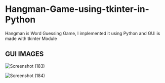 # Hangman-Game-using-tkinter-in-Python
Hangman is Word Guessing Game, I implemented it using Python and GUI is made with tkinter Module
## GUI IMAGES

![Screenshot (183)](https://user-images.githubusercontent.com/41866310/72667337-e145fe00-3a40-11ea-9d9a-729c8cbbc3b1.png)

![Screenshot (184)](https://user-images.githubusercontent.com/41866310/72667373-41d53b00-3a41-11ea-9c47-b347a43fbdd7.png)
